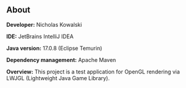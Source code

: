 ## About
**Developer:** Nicholas Kowalski

**IDE:** JetBrains IntelliJ IDEA

**Java version:** 17.0.8 (Eclipse Temurin)

**Dependency management:** Apache Maven

**Overview:** This project is a test application for OpenGL rendering via LWJGL (Lightweight Java Game Library).
